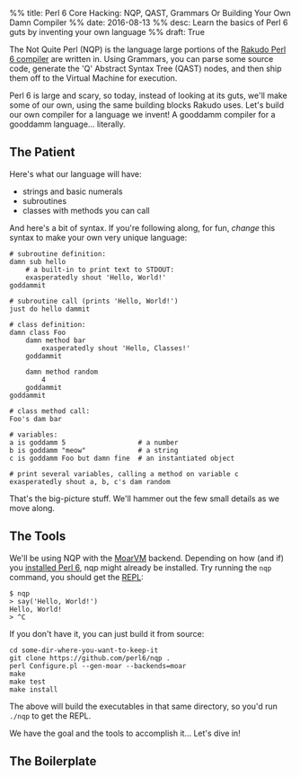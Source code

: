 %% title: Perl 6 Core Hacking: NQP, QAST, Grammars Or Building Your Own Damn Compiler
%% date: 2016-08-13
%% desc: Learn the basics of Perl 6 guts by inventing your own language
%% draft: True

The Not Quite Perl (NQP) is the language large portions of
the [Rakudo Perl 6 compiler](http://rakudo.org/) are written in. Using
Grammars, you can parse some source code, generate the 'Q' Abstract Syntax
Tree (QAST) nodes, and then ship them off to the Virtual Machine for
execution.

Perl 6 is large and scary, so today, instead of looking at its guts, we'll
make some of our own, using the same building blocks Rakudo uses. Let's
build our own compiler for a language we invent! A gooddamm compiler for a
gooddamm language... literally.

## The Patient

Here's what our language will have:

* strings and basic numerals
* subroutines
* classes with methods you can call

And here's a bit of syntax. If you're following along, for fun, *change* this
syntax to make your own very unique language:

    # subroutine definition:
    damn sub hello
        # a built-in to print text to STDOUT:
        exasperatedly shout 'Hello, World!'
    goddammit

    # subroutine call (prints 'Hello, World!')
    just do hello dammit

    # class definition:
    damn class Foo
        damn method bar
            exasperatedly shout 'Hello, Classes!'
        goddammit

        damn method random
            4
        goddammit
    goddammit

    # class method call:
    Foo's dam bar

    # variables:
    a is goddamm 5                  # a number
    b is goddamm "meow"             # a string
    c is goddamm Foo but damn fine  # an instantiated object

    # print several variables, calling a method on variable c
    exasperatedly shout a, b, c's dam random

That's the big-picture stuff. We'll hammer out the few small details as
we move along.

## The Tools

We'll be using NQP with the [MoarVM](http://www.moarvm.org/) backend. Depending
on how (and if) you [installed Perl 6](https://github.com/tadzik/rakudobrew),
nqp might already be installed. Try running the `nqp` command, you should get
the [REPL](https://en.wikipedia.org/wiki/Read%E2%80%93eval%E2%80%93print_loop):

    $ nqp
    > say('Hello, World!')
    Hello, World!
    > ^C

If you don't have it, you can just build it from source:

    cd some-dir-where-you-want-to-keep-it
    git clone https://github.com/perl6/nqp .
    perl Configure.pl --gen-moar --backends=moar
    make
    make test
    make install

The above will build the executables in that same directory, so you'd
run `./nqp` to get the REPL.

We have the goal and the tools to accomplish it...  Let's dive in!

## The Boilerplate

